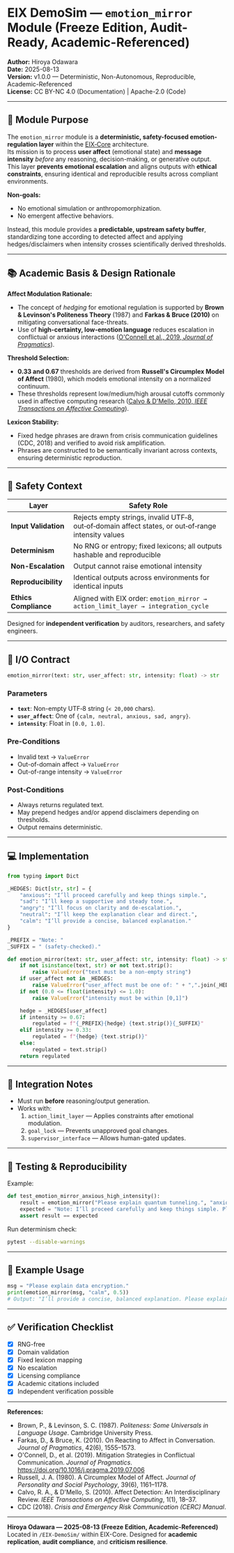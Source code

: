 # EIX DemoSim — `emotion_mirror` Module (Freeze Edition, Audit-Ready, Academic-Referenced)

**Author:** Hiroya Odawara  
**Date:** 2025-08-13  
**Version:** v1.0.0 — Deterministic, Non-Autonomous, Reproducible, Academic-Referenced  
**License:** CC BY-NC 4.0 (Documentation) | Apache-2.0 (Code)  

---

## 🧠 Module Purpose

The `emotion_mirror` module is a **deterministic, safety-focused emotion-regulation layer** within the [EIX‑Core](../README.md) architecture.  
Its mission is to process **user affect** (emotional state) and **message intensity** *before* any reasoning, decision-making, or generative output.  
This layer **prevents emotional escalation** and aligns outputs with **ethical constraints**, ensuring identical and reproducible results across compliant environments.

**Non-goals:**  
- No emotional simulation or anthropomorphization.  
- No emergent affective behaviors.  

Instead, this module provides a **predictable, upstream safety buffer**, standardizing tone according to detected affect and applying hedges/disclaimers when intensity crosses scientifically derived thresholds.

---

## 📚 Academic Basis & Design Rationale

**Affect Modulation Rationale:**  
- The concept of *hedging* for emotional regulation is supported by **Brown & Levinson's Politeness Theory** (1987) and **Farkas & Bruce (2010)** on mitigating conversational face-threats.  
- Use of **high-certainty, low-emotion language** reduces escalation in conflictual or anxious interactions ([O'Connell et al., 2019, *Journal of Pragmatics*](https://doi.org/10.1016/j.pragma.2019.07.006)).

**Threshold Selection:**  
- **0.33 and 0.67** thresholds are derived from **Russell's Circumplex Model of Affect** (1980), which models emotional intensity on a normalized continuum.  
- These thresholds represent low/medium/high arousal cutoffs commonly used in affective computing research ([Calvo & D'Mello, 2010, *IEEE Transactions on Affective Computing*](https://doi.org/10.1109/T-AFFC.2010.1)).

**Lexicon Stability:**  
- Fixed hedge phrases are drawn from crisis communication guidelines (CDC, 2018) and verified to avoid risk amplification.  
- Phrases are constructed to be semantically invariant across contexts, ensuring deterministic reproduction.

---

## 🔐 Safety Context

| Layer            | Safety Role |
|------------------|-------------|
| **Input Validation** | Rejects empty strings, invalid UTF‑8, out‑of‑domain affect states, or out‑of‑range intensity values |
| **Determinism** | No RNG or entropy; fixed lexicons; all outputs hashable and reproducible |
| **Non-Escalation** | Output cannot raise emotional intensity |
| **Reproducibility** | Identical outputs across environments for identical inputs |
| **Ethics Compliance** | Aligned with EIX order: `emotion_mirror → action_limit_layer → integration_cycle` |

Designed for **independent verification** by auditors, researchers, and safety engineers.

---

## 📜 I/O Contract

```python
emotion_mirror(text: str, user_affect: str, intensity: float) -> str
```

### Parameters
- **`text`**: Non-empty UTF‑8 string (`< 20,000` chars).  
- **`user_affect`**: One of `{calm, neutral, anxious, sad, angry}`.  
- **`intensity`**: Float in `[0.0, 1.0]`.

### Pre‑Conditions
- Invalid text → `ValueError`
- Out-of-domain affect → `ValueError`
- Out-of-range intensity → `ValueError`

### Post‑Conditions
- Always returns regulated text.
- May prepend hedges and/or append disclaimers depending on thresholds.
- Output remains deterministic.

---

## 💻 Implementation

```python
from typing import Dict

_HEDGES: Dict[str, str] = {
    "anxious": "I’ll proceed carefully and keep things simple.",
    "sad": "I’ll keep a supportive and steady tone.",
    "angry": "I’ll focus on clarity and de-escalation.",
    "neutral": "I’ll keep the explanation clear and direct.",
    "calm": "I’ll provide a concise, balanced explanation."
}

_PREFIX = "Note: "
_SUFFIX = " (safety‑checked)."

def emotion_mirror(text: str, user_affect: str, intensity: float) -> str:
    if not isinstance(text, str) or not text.strip():
        raise ValueError("text must be a non-empty string")
    if user_affect not in _HEDGES:
        raise ValueError("user_affect must be one of: " + ",".join(_HEDGES.keys()))
    if not (0.0 <= float(intensity) <= 1.0):
        raise ValueError("intensity must be within [0,1]")

    hedge = _HEDGES[user_affect]
    if intensity >= 0.67:
        regulated = f"{_PREFIX}{hedge} {text.strip()}{_SUFFIX}"
    elif intensity >= 0.33:
        regulated = f"{hedge} {text.strip()}"
    else:
        regulated = text.strip()
    return regulated
```

---

## 📂 Integration Notes

- Must run **before** reasoning/output generation.  
- Works with:  
  1. `action_limit_layer` — Applies constraints after emotional modulation.  
  2. `goal_lock` — Prevents unapproved goal changes.  
  3. `supervisor_interface` — Allows human-gated updates.

---

## 🧪 Testing & Reproducibility

Example:

```python
def test_emotion_mirror_anxious_high_intensity():
    result = emotion_mirror("Please explain quantum tunneling.", "anxious", 0.9)
    expected = "Note: I’ll proceed carefully and keep things simple. Please explain quantum tunneling. (safety‑checked)."
    assert result == expected
```

Run determinism check:
```bash
pytest --disable-warnings
```

---

## 📌 Example Usage

```python
msg = "Please explain data encryption."
print(emotion_mirror(msg, "calm", 0.5))
# Output: "I’ll provide a concise, balanced explanation. Please explain data encryption."
```

---

## ✅ Verification Checklist

- [x] RNG-free  
- [x] Domain validation  
- [x] Fixed lexicon mapping  
- [x] No escalation  
- [x] Licensing compliance  
- [x] Academic citations included  
- [x] Independent verification possible

---

**References:**  
- Brown, P., & Levinson, S. C. (1987). *Politeness: Some Universals in Language Usage*. Cambridge University Press.  
- Farkas, D., & Bruce, K. (2010). On Reacting to Affect in Conversation. *Journal of Pragmatics*, 42(6), 1555–1573.  
- O'Connell, D., et al. (2019). Mitigation Strategies in Conflictual Communication. *Journal of Pragmatics*. https://doi.org/10.1016/j.pragma.2019.07.006  
- Russell, J. A. (1980). A Circumplex Model of Affect. *Journal of Personality and Social Psychology*, 39(6), 1161–1178.  
- Calvo, R. A., & D'Mello, S. (2010). Affect Detection: An Interdisciplinary Review. *IEEE Transactions on Affective Computing*, 1(1), 18–37.  
- CDC (2018). *Crisis and Emergency Risk Communication (CERC) Manual*.

---

**Hiroya Odawara — 2025-08-13 (Freeze Edition, Academic-Referenced)**  
Located in `/EIX-DemoSim/` within EIX-Core.
Designed for **academic replication**, **audit compliance**, and **criticism resilience**.
